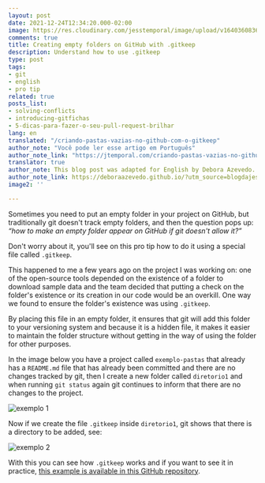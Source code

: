 ```yaml
---
layout: post
date: 2021-12-24T12:34:20.000-02:00
image: https://res.cloudinary.com/jesstemporal/image/upload/v1640360836/covers/pro_tip_voc9gk.png
comments: true
title: Creating empty folders on GitHub with .gitkeep
description: Understand how to use .gitkeep
type: post
tags:
- git
- english
- pro tip
related: true
posts_list:
- solving-conflicts
- introducing-gitfichas
- 5-dicas-para-fazer-o-seu-pull-request-brilhar
lang: en
translated: "/criando-pastas-vazias-no-github-com-o-gitkeep"
author_note: "Você pode ler esse artigo em Português"
author_note_link: "https://jtemporal.com/criando-pastas-vazias-no-github-com-o-gitkeep"
translator: true
author_note: This blog post was adapted for English by Debora Azevedo.
author_note_link: https://deboraazevedo.github.io/?utm_source=blogdajess
image2: ''

---
```

Sometimes you need to put an empty folder in your project on GitHub, but traditionally git doesn't track empty folders, and then the question pops up: _“how to make an empty folder appear on GitHub if git doesn't allow it?”_

Don't worry about it, you'll see on this pro tip how to do it using a special file called `.gitkeep`.

This happened to me a few years ago on the project I was working on: one of the open-source tools depended on the existence of a folder to download sample data and the team decided that putting a check on the folder's existence or its creation in our code would be an overkill. One way we found to ensure the folder's existence was using `.gitkeep`.

By placing this file in an empty folder, it ensures that git will add this folder to your versioning system and because it is a hidden file, it makes it easier to maintain the folder structure without getting in the way of using the folder for other purposes.

In the image below you have a project called `exemplo-pastas` that already has a `README.md` file that has already been committed and there are no changes tracked by git, then I create a new folder called `diretorio1` and when running `git status` again git continues to inform that there are no changes to the project.

![exemplo 1](https://res.cloudinary.com/jesstemporal/image/upload/v1640360211/gitkeep-exemplo-fig-1_tsvwqh.png)

Now if we create the file `.gitkeep` inside `diretorio1`, git shows that there is a directory to be added, see:

![exemplo 2](https://res.cloudinary.com/jesstemporal/image/upload/v1640360212/gitkeep-exemplo-fig-2_etwfco.png)

With this you can see how `.gitkeep` works and if you want to see it in practice, [this example is available in this GitHub repository](https://github.com/jtemporal/exemplo-pastas).